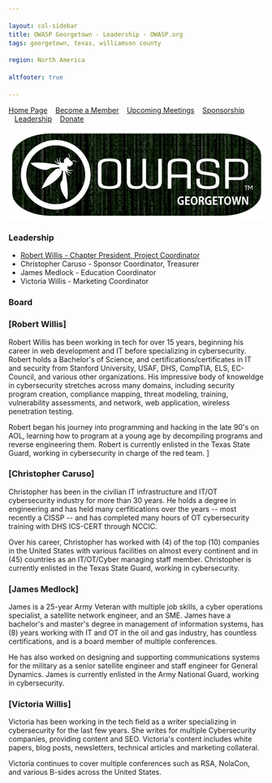 ```yaml
---

layout: col-sidebar
title: OWASP Georgetown - Leadership - OWASP.org
tags: georgetown, texas, williamson county

region: North America

altfooter: true

---
```


[Home Page](index.md)
&nbsp;&nbsp;&nbsp;[Become a Member](membership.md)
&nbsp;&nbsp;&nbsp;[Upcoming Meetings](meetings.md)
&nbsp;&nbsp;&nbsp;[Sponsorship](sponsorship.md)
&nbsp;&nbsp;&nbsp;[Leadership](leaders.md)
&nbsp;&nbsp;&nbsp;[Donate](donate.md)

<p><img src="https://raw.githubusercontent.com/OWASP/www-chapter-georgetown/master/assets/images/owaspgeorgetown.jpg"></p>

### Leadership
* [Robert Willis - Chapter President, Project Coordinator](mailto:robert.willis@owasp.org)
* Christopher Caruso - Sponsor Coordinator, Treasurer
* James Medlock - Education Coordinator
* Victoria Willis - Marketing Coordinator

### Board
### [Robert Willis]

Robert Willis has been working in tech for over 15 years, beginning his career in web development and IT before specializing in cybersecurity. Robert holds a Bachelor's of Science, and certifications/certificates in IT and security from Stanford University, USAF, DHS, CompTIA, ELS, EC-Council, and various other organizations. His impressive body of knoweldge in cybersecurity stretches across many domains, including security program creation, compliance mapping, threat modeling, training, vulnerability assessments, and network, web application, wireless penetration testing.

Robert began his journey into programming and hacking in the late 90's on AOL, learning how to program at a young age by decompiling programs and reverse engineering them. Robert is currently enlisted in the Texas State Guard, working in cybersecurity in charge of the red team.
]
### [Christopher Caruso]
Christopher has been in the civilian IT infrastructure and IT/OT cybersecurity industry for more than 30 years. He holds a degree in engineering and has held many cerfitications over the years -- most recently a CISSP -- and has completed many hours of OT cybersecurity training with DHS ICS-CERT through NCCIC. 

Over his career, Christopher has worked with (4) of the top (10) companies in the United States with various facilities on almost every continent and in (45) countries as an IT/OT/Cyber managing staff member. Christopher is currently enlisted in the Texas State Guard, working in cybersecurity.

### [James Medlock]
James is a 25-year Army Veteran with multiple job skills, a cyber operations specialist, a satellite network engineer, and an SME. James have a bachelor's and master's degree in management of information systems, has (8) years working with IT and OT in the oil and gas industry, has countless certifications, and is a board member of multiple conferences. 

He has also worked on designing and supporting communications systems for the military as a senior satellite engineer and staff engineer for General Dynamics. James is currently enlisted in the Army National Guard, working in cybersecurity.

### [Victoria Willis]
Victoria has been working in the tech field as a writer specializing in cybersecurity for the last few years. She writes for multiple Cybersecurity companies, providing content and SEO. Victoria's content includes white papers, blog posts, newsletters, technical articles and marketing collateral. 

Victoria continues to cover multiple conferences such as RSA, NolaCon, and various B-sides across the United States.
